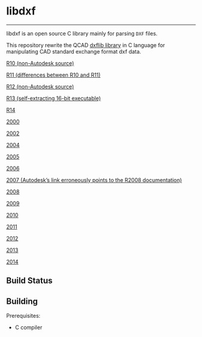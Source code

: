 # libdxf

----

libdxf is an open source C library mainly for parsing `DXF` files. 

This repository rewrite the QCAD [dxflib library](https://github.com/qcad/qcad/tree/master/src/3rdparty/dxflib) in C language for manipulating CAD standard exchange format dxf data.

[R10 (non-Autodesk source)]()

[R11 (differences between R10 and R11)]()

[R12 (non-Autodesk source)]()

[R13 (self-extracting 16-bit executable)]()

[R14]()

[2000]()

[2002]()

[2004]()

[2005]()

[2006]()

[2007 (Autodesk’s link erroneously points to the R2008 documentation)]()

[2008]()

[2009]()

[2010]()

[2011]()

[2012]()

[2013](http://images.autodesk.com/adsk/files/autocad_2013_pdf_dxf_reference_enu.pdf)

[2014](http://images.autodesk.com/adsk/files/autocad_2014_pdf_dxf_reference_enu.pdf)

## Build Status

## Building

Prerequisites:

- C compiler
